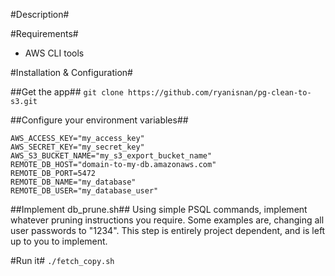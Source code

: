 #Description#

#Requirements#
- AWS CLI tools

#Installation & Configuration#

##Get the app##
`git clone https://github.com/ryanisnan/pg-clean-to-s3.git`

##Configure your environment variables##
    
    AWS_ACCESS_KEY="my_access_key"
    AWS_SECRET_KEY="my_secret_key"
    AWS_S3_BUCKET_NAME="my_s3_export_bucket_name"
    REMOTE_DB_HOST="domain-to-my-db.amazonaws.com"
    REMOTE_DB_PORT=5472
    REMOTE_DB_NAME="my_database"
    REMOTE_DB_USER="my_database_user"

##Implement db_prune.sh##
Using simple PSQL commands, implement whatever pruning instructions you require. Some examples are, changing all user passwords to "1234". This step is entirely project dependent, and is left up to you to implement.

#Run it#
`./fetch_copy.sh`